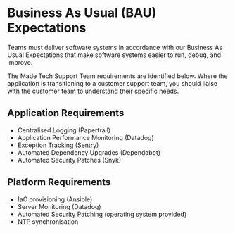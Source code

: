 # Business As Usual (BAU) Expectations

Teams must deliver software systems in accordance with our Business As Usual Expectations that make software systems easier to run, debug, and improve.

The Made Tech Support Team requirements are identified below. Where the application is transitioning to a customer support team, you should liaise with the customer team to understand their specific needs.

## Application Requirements

- Centralised Logging (Papertrail)
- Application Performance Monitoring (Datadog)
- Exception Tracking (Sentry)
- Automated Dependency Upgrades (Dependabot)
- Automated Security Patches (Snyk)

## Platform Requirements

- IaC provisioning (Ansible)
- Server Monitoring (Datadog)
- Automated Security Patching (operating system provided)
- NTP synchronisation
